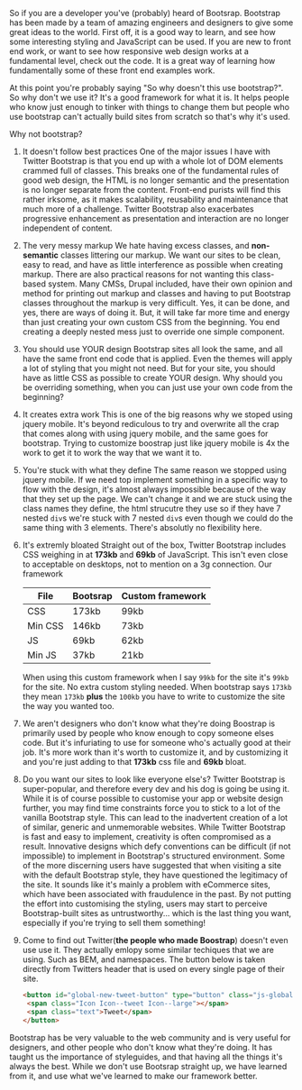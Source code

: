 So if you are a developer you've (probably) heard of Bootsrap. Bootstrap has been made by a team of amazing engineers and designers to give some great ideas to the world. First off, it is a good way to learn, and see how some interesting styling and JavaScript can be used. If you are new to front end work, or want to see how responsive web design works at a fundamental level, check out the code. It is a great way of learning how fundamentally some of these front end examples work.

At this point you're probably saying "So why doesn't this use  bootstrap?". So why don't we use it?
It's a good framework for what it is. It helps people who know just enough to tinker with things to change them but people who use bootstrap can't actually build sites from scratch so that's why it's used.

Why not bootstrap?

 1. It doesn't follow best practices
    One of the major issues I have with Twitter Bootstrap is that you end up with a whole lot of DOM elements crammed full of classes. This breaks one of the fundamental rules of good web design, the HTML is no longer semantic and the presentation is no longer separate from the content. Front-end purists will find this rather irksome, as it makes scalability, reusability and maintenance that much more of a challenge. Twitter Bootstrap also exacerbates progressive enhancement as presentation and interaction are no longer independent of content.

 2. The very messy markup
    We hate having excess classes, and **non-semantic** classes littering our markup. We want our sites to be clean, easy to read, and have as little interference as possible when creating markup. There are also practical reasons for not wanting this class-based system. Many CMSs, Drupal included, have their own opinion and method for printing out markup and classes and having to put Bootstrap classes throughout the markup is very difficult. Yes, it can be done, and yes, there are ways of doing it. But, it will take far more time and energy than just creating your own custom CSS from the beginning. You end creating a deeply nested mess just to override one simple component.

 3. You should use YOUR design
    Bootstrap sites all look the same, and all have the same front end code that is applied. Even the themes will apply a lot of styling that you might not need. But for your site, you should have as little CSS as possible to create YOUR design. Why should you be overriding something, when you can just use your own code from the beginning?

 4. It creates extra work
    This is one of the big reasons why we stoped using jquery mobile. It's beyond rediculous to try and overwrite all the crap that comes along with using jquery mobile, and the same goes for bootstrap. Trying to customize boostrap just like jquery mobile is 4x the work to get it to work the way that we want it to.

 5. You're stuck with what they define
    The same reason we stopped using jquery mobile. If we need top implement something in a specific way to flow with the design, it's almost always impossible because of the way that they set up the page. We can't change it and we are stuck using the class names they define, the html strucutre they use so if they have 7 nested `div`s we're stuck with 7 nested `div`s even though we could do the same thing with 3 elements. There's absolutly no flexibility here.

 6. It's extremly bloated
    Straight out of the box, Twitter Bootstrap includes CSS weighing in at **173kb** and **69kb** of JavaScript. This isn't even close to acceptable on desktops, not to mention on a 3g connection. Our framework

    File     | Bootsrap | Custom framework
    ---------|----------|-------
    CSS      | 173kb    | 99kb
    Min CSS  | 146kb    | 73kb
    JS       | 69kb     | 62kb
    Min JS   | 37kb     | 21kb

    When using this custom framework when I say `99kb` for the site it's `99kb` for the site. No extra custom styling needed. When bootstrap says `173kb` they mean `173kb` **plus** the `100kb` you have to write to customize the site the way you wanted too.

 7. We aren't designers who don't know what they're doing
    Boostrap is primarily used by people who know enough to copy someone elses code. But it's infuriating to use for someone who's actually good at their job. It's more work than it's worth to customize it, and by customizing it and you're just adding to that **173kb** css file and **69kb** bloat.

 8. Do you want our sites to look like everyone else's?
    Twitter Bootstrap is super-popular, and therefore every dev and his dog is going be using it. While it is of course possible to customise your app or website design further, you may find time constraints force you to stick to a lot of the vanilla Bootstrap style. This can lead to the inadvertent creation of a lot of similar, generic and unmemorable websites. While Twitter Bootstrap is fast and easy to implement, creativity is often compromised as a result. Innovative designs which defy conventions can be difficult (if not impossible) to implement in Bootstrap's structured environment.
    Some of the more discerning users have suggested that when visiting a site with the default Bootstrap style, they have questioned the legitimacy of the site. It sounds like it's mainly a problem with eCommerce sites, which have been associated with fraudulence in the past. By not putting the effort into customising the styling, users may start to perceive Bootstrap-built sites as untrustworthy... which is the last thing you want, especially if you're trying to sell them something!

 9. Come to find out Twitter(**the people who made Boostrap**) doesn't even use use it. They actually emlopy some similar techiques that we are using. Such as BEM, and namespaces. The button below is taken directly from Twitters header that is used on every single page of their site.

    ```html
    <button id="global-new-tweet-button" type="button" class="js-global-new-tweet js-tooltip btn primary-btn tweet-btn js-dynamic-tooltip" data-placement="bottom" data-component-term="new_tweet_button">
     <span class="Icon Icon--tweet Icon--large"></span>
     <span class="text">Tweet</span>
    </button>
    ```

Bootstrap has be very valuable to the web community and is very useful for designers, and other people who don't know what they're doing. It has taught us the importance of styleguides, and that having all the things it's always the best. While we don't use Bootsrap straight up, we have learned from it, and use what we've learned to make our framework better.